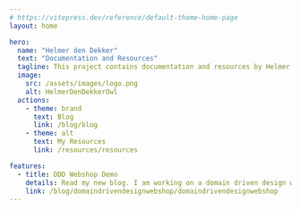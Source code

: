```yaml
---
# https://vitepress.dev/reference/default-theme-home-page
layout: home

hero:
  name: "Helmer den Dekker"
  text: "Documentation and Resources"
  tagline: This project contains documentation and resources by Helmer den Dekker
  image:
    src: /assets/images/logo.png
    alt: HelmerDenDekkerOwl
  actions:
    - theme: brand
      text: Blog
      link: /blog/blog
    - theme: alt
      text: My Resources
      link: /resources/resources

features:
  - title: DDD Webshop Demo
    details: Read my new blog. I am working on a domain driven design webshop design.
    link: /blog/domaindrivendesignwebshop/domaindrivendesignwebshop
---
```


